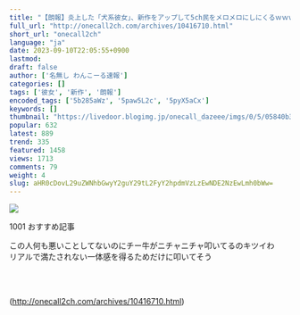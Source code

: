 ```yaml
---
title: "【朗報】炎上した「犬系彼女」、新作をアップして5ch民をメロメロにしにくるｗｗｗｗｗ : わんこーる速報！"
full_url: "http://onecall2ch.com/archives/10416710.html"
short_url: "onecall2ch"
language: "ja"
date: 2023-09-10T22:05:55+0900
lastmod: 
draft: false
author: ['名無し わんこーる速報']
categories: []
tags: ['彼女', '新作', '朗報']
encoded_tags: ['5b285aWz', '5paw5L2c', '5pyX5aCx']
keywords: []
thumbnail: "https://livedoor.blogimg.jp/onecall_dazeee/imgs/0/5/05840b3b-s.jpg"
popular: 632
latest: 889
trend: 335
featured: 1458
views: 1713
comments: 79
weight: 4
slug: aHR0cDovL29uZWNhbGwyY2guY29tL2FyY2hpdmVzLzEwNDE2NzEwLmh0bWw=
---
```


![](https://livedoor.blogimg.jp/onecall_dazeee/imgs/0/5/05840b3b-s.jpg)

<div><p class='name2'> 1001 おすすめ記事</p><p class='onecall'> この人何も悪いことしてないのにチー牛がニチャニチャ叩いてるのキツイわ <br> リアルで満たされない一体感を得るためだけに叩いてそう <br><br></p><br> </div>

(http://onecall2ch.com/archives/10416710.html)
